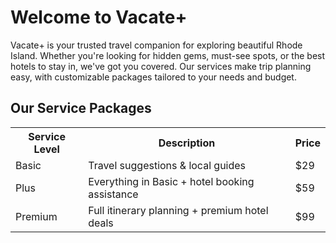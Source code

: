 <!DOCTYPE html>
<html lang="en">
<head>
  <meta charset="UTF-8">
  <meta name="viewport" content="width=device-width, initial-scale=1">
  <title>Vacate+ - Travel Rhode Island</title>
</head>
<body>
  <h1>Welcome to Vacate+</h1>
  <p>
    Vacate+ is your trusted travel companion for exploring beautiful Rhode Island.
    Whether you're looking for hidden gems, must-see spots, or the best hotels to stay in,
    we've got you covered. Our services make trip planning easy, with customizable packages
    tailored to your needs and budget.
  </p>

  <h2>Our Service Packages</h2>
  <table>
    <tr>
      <th>Service Level</th>
      <th>Description</th>
      <th>Price</th>
    </tr>
    <tr>
      <td>Basic</td>
      <td>Travel suggestions & local guides</td>
      <td>$29</td>
    </tr>
    <tr>
      <td>Plus</td>
      <td>Everything in Basic + hotel booking assistance</td>
      <td>$59</td>
    </tr>
    <tr>
      <td>Premium</td>
      <td>Full itinerary planning + premium hotel deals</td>
      <td>$99</td>
    </tr>
  </table>
</body>
</html>